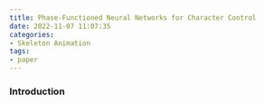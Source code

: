 ```yaml
---
title: Phase-Functioned Neural Networks for Character Control
date: 2022-11-07 11:07:35
categories:
- Skeleton Animation
tags:
- paper
---
```


### Introduction

